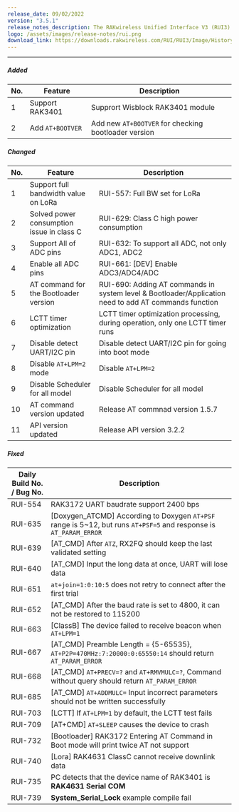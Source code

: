 ```yaml
---
release_date: 09/02/2022
version: "3.5.1"
release_notes_description: The RAKwireless Unified Interface V3 (RUI3) is designed to help IoT developers make their IoT products faster. It is compatible with RAK LPWAN modules and supports the standard AT Commands and the Binary Mode. The Binary mode is an improved version of the AT command with its efficient byte-array-based protocol and implementation of checksum. RUI3 also allows you to create your own custom firmware using RUI3 APIs that are compatible with popular IDEs like Arduino and Visual Studio. With custom firmware, you will not need any external host microcontroller or microprocessor, which can save you cost, circuit board space, and current consumption.
logo: /assets/images/release-notes/rui.png
download_link: https://downloads.rakwireless.com/RUI/RUI3/Image/History-Release-Version/RUI_3.5.1/
---
```


<rk-release-notes/>

---

##### Added

| No. | Feature          | Description                                          |
| --- | ---------------- | ---------------------------------------------------- |
| 1   | Support RAK3401  | Supprort Wisblock RAK3401 module                     |
| 2   | Add `AT+BOOTVER` | Add new `AT+BOOTVER` for checking bootloader version |

##### Changed

| No. | Feature                                   | Description                                                                                           |
| --- | ----------------------------------------- | ----------------------------------------------------------------------------------------------------- |
| 1   | Support full bandwidth value on LoRa      | RUI-557: Full BW set for LoRa                                                                         |
| 2   | Solved power consumption issue in class C | RUI-629: Class C high power consumption                                                               |
| 3   | Support All of ADC pins                   | RUI-632: To support all ADC, not only ADC1, ADC2                                                      |
| 4   | Enable all ADC pins                       | RUI-661: [DEV] Enable ADC3/ADC4/ADC                                                                   |
| 5   | AT command for the Bootloader version     | RUI-690: Adding AT commands in system level & Bootloader/Application need to add AT commands function |
| 6   | LCTT timer optimization                   | LCTT timer optimization processing, during operation, only one LCTT timer runs                        |
| 7   | Disable detect UART/I2C pin               | Disable detect UART/I2C pin for going into boot mode                                                  |
| 8   | Disable `AT+LPM=2` mode                   | Disable `AT+LPM=2`                                                                                    |
| 9   | Disable Scheduler for all model           | Disable Scheduler for all model                                                                       |
| 10  | AT command version updated                | Release AT commnad version 1.5.7                                                                      |
| 11  | API version updated                       | Release API version 3.2.2                                                                             |

##### Fixed

| Daily Build No. / Bug No. | Description                                                                                                       |
| ------------------------- | ----------------------------------------------------------------------------------------------------------------- |
| RUI-554                   | RAK3172 UART baudrate support 2400 bps                                                                            |
| RUI-635                   | [Doxygen_ATCMD] According to Doxygen `AT+PSF` range is 5~12, but runs `AT+PSF=5` and response is `AT_PARAM_ERROR` |
| RUI-639                   | [AT_CMD] After `ATZ`, RX2FQ should keep the last validated setting                                                |
| RUI-640                   | [AT_CMD] Input the long data at once, UART will lose data                                                         |
| RUI-651                   | `at+join=1:0:10:5` does not retry to connect after the first trial                                                |
| RUI-652                   | [AT_CMD] After the baud rate is set to 4800, it can not be restored to 115200                                     |
| RUI-663                   | [ClassB] The device failed to receive beacon when `AT+LPM=1`                                                      |
| RUI-667                   | [AT_CMD] Preamble Length = {5-65535}, `AT+P2P=470MHz:7:20000:0:65550:14` should return `AT_PARAM_ERROR`           |
| RUI-668                   | [AT_CMD] `AT+PRECV=?` and `AT+RMVMULC=?`, Command without query should return `AT_PARAM_ERROR`                    |
| RUI-685                   | [AT_CMD] `AT+ADDMULC=` Input incorrect parameters should not be written successfully                              |
| RUI-703                   | [LCTT] If `AT+LPM=1` by default, the LCTT test fails                                                              |
| RUI-709                   | [AT+CMD] `AT+SLEEP` causes the device to crash                                                                    |
| RUI-732                   | [Bootloader] RAK3172 Entering AT Command in Boot mode will print twice AT not support                             |
| RUI-740                   | [Lora] RAK4631 ClassC cannot receive downlink data                                                                |
| RUI-735                   | PC detects that the device name of RAK3401 is **RAK4631 Serial COM**                                              |
| RUI-739                   | **System_Serial_Lock** example compile fail                                                                       |
